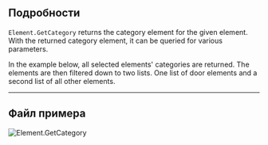 ## Подробности
`Element.GetCategory` returns the category element for the given element. With the returned category element, it can be queried for various parameters.

In the example below, all selected elements' categories are returned. The elements are then filtered down to two lists. One list of door elements and a second list of all other elements.
___
## Файл примера

![Element.GetCategory](./Revit.Elements.Element.GetCategory_img.jpg)

